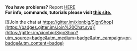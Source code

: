 <b>You have problems?</b> Report <a href="https://github.com/xionbig/SignShop/issues">HERE</a><br>
<b>For info, commands, tutorials please visit <a href="http://xionbig.netsons.org/plugins/SignShop/">this site.</a></b>


[![Join the chat at https://gitter.im/xionbig/SignShop](https://badges.gitter.im/Join%20Chat.svg)](https://gitter.im/xionbig/SignShop?utm_source=badge&utm_medium=badge&utm_campaign=pr-badge&utm_content=badge)